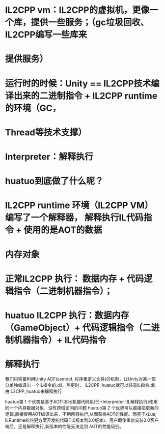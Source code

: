 # IL2CPP vm：IL2CPP的虚拟机，更像一个库，提供一些服务；（gc垃圾回收、IL2CPP编写一些库来

# 提供服务）

# 运行时的时候：Unity == IL2CPP技术编译出来的二进制指令 + IL2CPP runtime的环境（GC，

# Thread等技术支撑）

# Interpreter：解释执行

# huatuo到底做了什么呢？

# IL2CPP runtime 环境（IL2CPP VM）编写了一个解释器， 解释执行IL代码指令 + 使用的是AOT的数据

# 内存对象

# 正常IL2CPP 执行： 数据内存 + 代码逻辑指令（二进制机器指令）；

# huatuo IL2CPP 执行：数据内存（GameObject）+ 代码逻辑指令（二进制机器指令）+ IL代码指令

# 解释执行

我们只需要利用Unity ADF(asmdef, 程序集定义文件)的机制，让Unity对某一部分单独编译出一个IL指令的.dll。热更时，
IL2CPP_huatuo就可以装载IL指令.dll, 由IL2CPP_huatuo来解释执行

huatuo第 1 个优势是基于AOT(本地机器代码执行)+Interpreter (IL解释执行)使用同一个内存数据对象，没有跨域访问的问题
huatuo第 2 个优势可以直接把更新的逻辑,直接使用AOT编译出来，不用解释执行,从而获得AOT的性能。而基于xLua,
ILRuntime的热更方案开发的代码(1.0版本到2.0版本)，用户即使重新安装2.0客户端后，还是解释执行,新版本的性能无法达到
AOT的性能级别。


